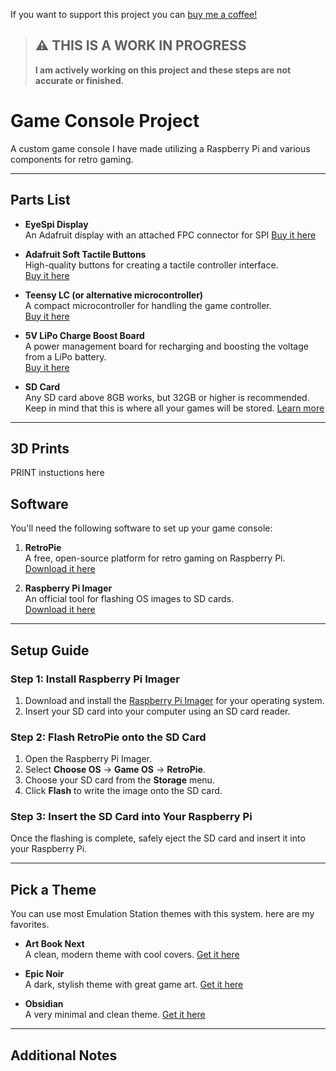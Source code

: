 If you want to support this project you can [buy me a coffee!](https://buymeacoffee.com/nbthegr8)
> ## ⚠️ **THIS IS A WORK IN PROGRESS**
> **I am actively working on this project and these steps are not accurate or finished.**


# Game Console Project
A custom game console I have made utilizing a Raspberry Pi and various components for retro gaming.

---

## Parts List

- **EyeSpi Display**  
  An Adafruit display with an attached FPC connector for SPI
  [Buy it here](https://www.adafruit.com/product/2090)

- **Adafruit Soft Tactile Buttons**  
  High-quality buttons for creating a tactile controller interface.  
  [Buy it here](https://www.adafruit.com/product/3101?gad_source=1&gclid=CjwKCAiA34S7BhAtEiwACZzv4QKmWiX5ZjkQMhPYV1vqvoIKs9K6pd9nRCOj4pRJwga88SlbQ3fHrxoCE0oQAvD_BwE)

- **Teensy LC (or alternative microcontroller)**  
  A compact microcontroller for handling the game controller.  
  [Buy it here](https://www.pjrc.com/teensy/teensyLC.html)

- **5V LiPo Charge Boost Board**  
  A power management board for recharging and boosting the voltage from a LiPo battery.  
  [Buy it here](https://www.adafruit.com/product/2465)

- **SD Card**  
  Any SD card above 8GB works, but 32GB or higher is recommended. Keep in mind that this is where all your games will be stored.
  [Learn more](https://retropie.org.uk/docs/SD-Cards/)

---
## 3D Prints
PRINT instuctions here


## Software
You'll need the following software to set up your game console:

1. **RetroPie**  
   A free, open-source platform for retro gaming on Raspberry Pi.  
   [Download it here](https://retropie.org.uk/)

2. **Raspberry Pi Imager**  
   An official tool for flashing OS images to SD cards.  
   [Download it here](https://www.raspberrypi.com/software/)

---

## Setup Guide

### Step 1: Install Raspberry Pi Imager
1. Download and install the [Raspberry Pi Imager](https://www.raspberrypi.com/software/) for your operating system.  
2. Insert your SD card into your computer using an SD card reader.

### Step 2: Flash RetroPie onto the SD Card
1. Open the Raspberry Pi Imager.
2. Select **Choose OS** → **Game OS** → **RetroPie**.  
3. Choose your SD card from the **Storage** menu.  
4. Click **Flash** to write the image onto the SD card.

### Step 3: Insert the SD Card into Your Raspberry Pi
Once the flashing is complete, safely eject the SD card and insert it into your Raspberry Pi.

---

## Pick a Theme
You can use most Emulation Station themes with this system.  here are my favorites.

- **Art Book Next**  
  A clean, modern theme with cool covers.
  [Get it here](https://retropie.org.uk/forum/topic/33010/theme-art-book-next)

- **Epic Noir**  
  A dark, stylish theme with great game art.
  [Get it here](https://retropie.org.uk/forum/topic/25351/epic-noir-dark-mode-theme)

- **Obsidian**  
  A very minimal and clean theme.
  [Get it here](https://retropie.org.uk/forum/topic/35460/theme-obsidian-simple-and-modern-emulationstation-theme-for-retropie)

---

## Additional Notes
